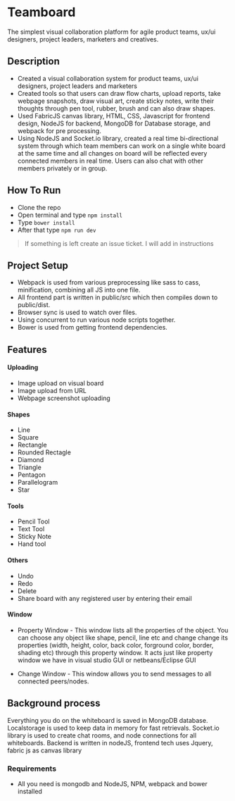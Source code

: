 # Teamboard
The simplest visual collaboration platform for agile product teams, ux/ui designers, project leaders, marketers and creatives.

## Description

* Created a visual collaboration system for product teams, ux/ui designers, project leaders and marketers
* Created tools so that users can draw flow charts, upload reports, take webpage snapshots, draw visual
art, create sticky notes, write their thoughts through pen tool, rubber, brush and can also draw shapes.
* Used FabricJS canvas library, HTML, CSS, Javascript for frontend design, NodeJS for backend,
MongoDB for Database storage, and webpack for pre processing.
* Using NodeJS and Socket.io library, created a real time bi-directional system through which team
members can work on a single white board at the same time and all changes on board will be reflected
every connected members in real time. Users can also chat with other members privately or in group.

## How To Run

* Clone the repo
* Open terminal and type `npm install`
* Type `bower install`
* After that type `npm run dev`

> If something is left create an issue ticket. I will add in instructions

## Project Setup

* Webpack is used from various preprocessing like sass to cass, minification, combining all JS into one file.
* All frontend part is written in public/src which then compiles down to public/dist.
* Browser sync is used to watch over files.
* Using concurrent to run various node scripts together.
* Bower is used from getting frontend dependencies.

## Features

#### Uploading

* Image upload on visual board
* Image upload from URL
* Webpage screenshot uploading

#### Shapes

* Line
* Square
* Rectangle
* Rounded Rectagle
* Diamond
* Triangle
* Pentagon
* Parallelogram
* Star

#### Tools

* Pencil Tool
* Text Tool
* Sticky Note
* Hand tool

#### Others

* Undo
* Redo
* Delete
* Share board with any registered user by entering their email

#### Window

* Property Window - This window lists all the properties of the object. You can choose any object like shape, pencil, line etc and change change its properties (width, height, color, back color, forground color, border, shading etc) through this property window. It acts just like property window we have in visual studio GUI or netbeans/Eclipse GUI

* Change Window - This window allows you to send messages to all connected peers/nodes. 

## Background process

Everything you do on the whiteboard is saved in MongoDB database. Localstorage is used to keep data in memory for fast retrievals. Socket.io library is used to create chat rooms, and node connections for all whiteboards.
Backend is written in nodeJS, frontend tech uses Jquery, fabric js as canvas library

### Requirements

* All you need is mongodb and NodeJS, NPM, webpack and bower installed